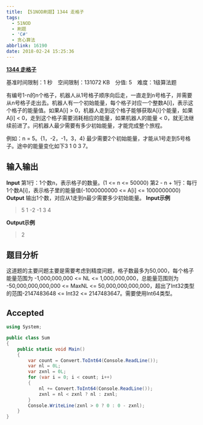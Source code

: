 ```yaml
---
title: 【51NOD刷题】1344 走格子
tags:
  - 51NOD
  - 刷题
  - 'C#'
  - 贪心算法
abbrlink: 16190
date: 2018-02-24 15:25:36
---
```

[**1344 走格子**](http://www.51nod.com/onlineJudge/questionCode.html#!problemId=1344)

基准时间限制：1 秒&#8195;空间限制：131072 KB&#8195;分值: 5&#8195;难度：1级算法题

有编号1-n的n个格子，机器人从1号格子顺序向后走，一直走到n号格子，并需要从n号格子走出去。机器人有一个初始能量，每个格子对应一个整数A[i]，表示这个格子的能量值。如果A[i] > 0，机器人走到这个格子能够获取A[i]个能量，如果A[i] < 0，走到这个格子需要消耗相应的能量，如果机器人的能量 < 0，就无法继续前进了。问机器人最少需要有多少初始能量，才能完成整个旅程。

例如：n = 5。{1，-2，-1，3，4} 最少需要2个初始能量，才能从1号走到5号格子。途中的能量变化如下3 1 0 3 7。
<!--more-->
## 输入输出
**Input**
第1行：1个数n，表示格子的数量。(1 <= n <= 50000)
第2 - n + 1行：每行1个数A[i]，表示格子里的能量值(-1000000000 <= A[i] <= 1000000000)
**Output**
输出1个数，对应从1走到n最少需要多少初始能量。
**Input示例**
> 5
1
-2
-1
3
4

**Output示例**
> 2

## 题目分析
这道题的主要问题主要是需要考虑到精度问题，格子数最多为50,000，每个格子能量范围为 -1,000,000,000 <= NL <= 1,000,000,000，总能量范围则为 -50,000,000,000,000 <= MaxNL <= 50,000,000,000,000，超出了Int32类型的范围-2147483648 <= Int32 <= 2147483647。需要使用Int64类型。
## Accepted
```csharp
using System;

public class Sum
{
    public static void Main()
    {
        var count = Convert.ToInt64(Console.ReadLine());
        var nl = 0L;
        var zxnl = 0L;
        for (var i = 0; i < count; i++)
        {
            nl += Convert.ToInt64(Console.ReadLine());
            zxnl = nl < zxnl ? nl : zxnl;
        }
        Console.WriteLine(zxnl > 0 ? 0 : 0 - zxnl);
    }
}
```